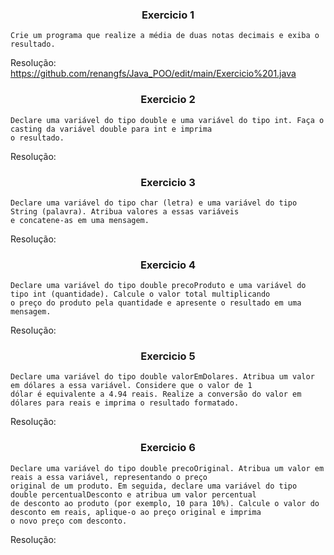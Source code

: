 <h3 align = "center">Exercicio 1</h3>

    Crie um programa que realize a média de duas notas decimais e exiba o resultado.
Resolução: https://github.com/renangfs/Java_POO/edit/main/Exercicio%201.java
<h3 align = "center">Exercicio 2</h3>

    Declare uma variável do tipo double e uma variável do tipo int. Faça o casting da variável double para int e imprima 
    o resultado.
Resolução:
<h3 align = "center">Exercicio 3</h3>
  
    Declare uma variável do tipo char (letra) e uma variável do tipo String (palavra). Atribua valores a essas variáveis
    e concatene-as em uma mensagem.
Resolução:
<h3 align = "center">Exercicio 4</h3>
    
    Declare uma variável do tipo double precoProduto e uma variável do tipo int (quantidade). Calcule o valor total multiplicando
    o preço do produto pela quantidade e apresente o resultado em uma mensagem.
Resolução:
<h3 align = "center">Exercicio 5</h3>
    
    Declare uma variável do tipo double valorEmDolares. Atribua um valor em dólares a essa variável. Considere que o valor de 1
    dólar é equivalente a 4.94 reais. Realize a conversão do valor em dólares para reais e imprima o resultado formatado.
Resolução:
<h3 align = "center">Exercicio 6</h3>
    
    Declare uma variável do tipo double precoOriginal. Atribua um valor em reais a essa variável, representando o preço 
    original de um produto. Em seguida, declare uma variável do tipo double percentualDesconto e atribua um valor percentual 
    de desconto ao produto (por exemplo, 10 para 10%). Calcule o valor do desconto em reais, aplique-o ao preço original e imprima
    o novo preço com desconto.
Resolução:
